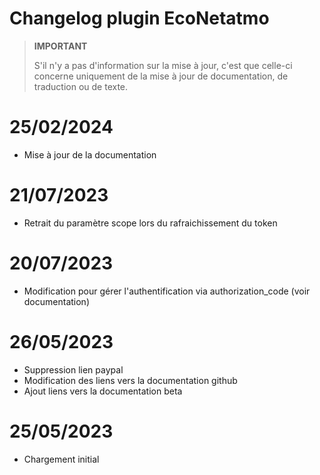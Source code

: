 # Changelog plugin EcoNetatmo

>**IMPORTANT**
>
>S'il n'y a pas d'information sur la mise à jour, c'est que celle-ci concerne uniquement de la mise à jour de documentation, de traduction ou de texte.

# 25/02/2024

- Mise à jour de la documentation 

# 21/07/2023

- Retrait du paramètre scope lors du rafraichissement du token 

# 20/07/2023

- Modification pour gérer l'authentification via authorization_code (voir documentation) 

# 26/05/2023

- Suppression lien paypal
- Modification des liens vers la documentation github
- Ajout liens vers la documentation beta

# 25/05/2023

- Chargement initial
